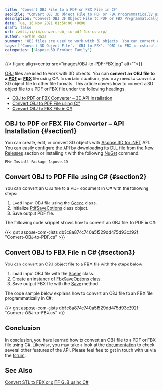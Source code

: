 ```yaml
---
title: 'Convert OBJ File to a PDF or FBX File in C#'
seoTitle: "Convert OBJ 3D Object File to PDF or FBX Programmatically using C#"
description: "Convert OBJ 3D Object File to PDF or FBX Programmatically using C#. Export or change OBJ 3D Scene in .NET framework based applications."
date: Tue, 16 Nov 2021 01:58:00 +0000
draft: false
url: /2021/11/16/convert-obj-to-pdf-fbx-csharp/
author: Farhan Raza
summary: 'OBJ files are used to work with 3D objects. You can convert an OBJ file to a PDF or FBX file using C#. In certain situations, you may need to convert a 3D object file to other file formats. This article covers how to **convert a 3D object file to a PDF or FBX file** under the following headings.'
tags: ['Convert 3D Object File', 'OBJ to FBX', 'OBJ to FBX in csharp', 'OBJ to PDF', 'OBJ to PDF in csharp']
categories: ['Aspose.3D Product Family']
---
```




{{< figure align=center src="images/OBJ-to-PDF-FBX.jpg" alt="">}}


[OBJ][1] files are used to work with 3D objects. You can **convert** **an** **OBJ file to a [PDF][2] or [FBX][3]** file using C#. In certain situations, you may need to convert a 3D object file to other file formats. This article covers how to convert a 3D object file to a PDF or FBX file under the following headings.

*   [OBJ to PDF or FBX Converter – 3D API Installation][4]
*   [Convert OBJ to PDF File using C#][5]
*   [Convert OBJ to FBX File in C#][6]

## OBJ to PDF or FBX File Converter – API Installation {#section1}

You can create, edit, or convert 3D objects with [Aspose.3D for .NET][7] API. You can easily configure the API by downloading its DLL file from the [New Releases][8] section or installing it with the following [NuGet][9] command:

```
PM> Install-Package Aspose.3D
```

## Convert OBJ to PDF File using C# {#section2}

You can convert an OBJ file to a PDF document in C# with the following steps:

1.  Load input OBJ file using the [Scene][10] class.
2.  Initialize [PdfSaveOptions][11] class object.
3.  Save output PDF file.

The following code snippet shows how to convert an OBJ file  to PDF in C#:

{{< gist aspose-com-gists db5c8a874c740a5f529dd475d93c292f "Convert-OBJ-to-PDF.cs" >}}

## Convert OBJ to FBX File in C# {#section3}

You can convert an OBJ object file to a FBX file with the steps below:

1.  Load input OBJ file with the [Scene][12] class.
2.  Create an instance of [FbxSaveOptions][13] class.
3.  Save output FBX file with the [Save][14] method.

The code sample below explains how to convert an OBJ file to an FBX file programmatically in C#:

{{< gist aspose-com-gists db5c8a874c740a5f529dd475d93c292f "Convert-OBJ-to-FBX.cs" >}}

## Conclusion

In conclusion, you have learned how to convert an OBJ file to a PDF or FBX file using C#. Likewise, you may take a look at the [documentation][15] to check several other features of the API. Please feel free to get in touch with us via the [forum][16].

## See Also

[Convert STL to FBX or glTF GLB using C#][17]




[1]: https://docs.fileformat.com/3d/obj/
[2]: https://docs.fileformat.com/pdf/
[3]: https://docs.fileformat.com/3d/fbx/
[4]: #section1
[5]: #section2
[6]: #section3
[7]: https://products.aspose.com/3d/net
[8]: https://releases.aspose.com/
[9]: https://www.nuget.org/packages/Aspose.3D/
[10]: https://apireference.aspose.com/3d/net/aspose.threed/scene
[11]: https://apireference.aspose.com/3d/net/aspose.threed.formats/pdfsaveoptions
[12]: https://apireference.aspose.com/3d/net/aspose.threed/scene
[13]: https://apireference.aspose.com/3d/net/aspose.threed.formats/fbxsaveoptions
[14]: https://apireference.aspose.com/3d/net/aspose.threed/scene/methods/save/index
[15]: https://docs.aspose.com/3d/net/
[16]: https://forum.aspose.com/c/3d
[17]: https://blog.aspose.com/2021/11/02/convert-stl-to-fbx-glb-gltf-csharp/




